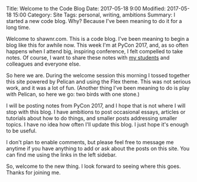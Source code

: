 Title: Welcome to the Code Blog
Date: 2017-05-18 9:00
Modified: 2017-05-18 15:00
Category: Site
Tags: personal, writing, ambitions
Summary: I started a new code blog. Why? Because I've been meaning to do it for a long time.

Welcome to shawnr.com. This is a code blog. I've been meaning to begin a blog
like this for awhile now. This week I'm at PyCon 2017, and, as so often happens
when I attend big, inspiring conference, I felt compelled to take notes. Of
course, I want to share these notes with [my students](http://webdev.seattleu.edu)
and colleagues and everyone else.

So here we are. During the welcome session this morning I tossed together this
site powered by Pelican and using the Flex theme. This was not serious work,
and it was a lot of fun. (Another thing I've been meaning to do is play with
Pelican, so here we go: two birds with one stone.)

I will be posting notes from PyCon 2017, and I hope that is not where I will
stop with this blog. I have ambitions to post occasional essays, articles or
tutorials about how to do things, and smaller posts addressing smaller topics.
I have no idea how often I'll update this blog. I just hope it's enough to be
useful.

I don't plan to enable comments, but please feel free to message me anytime if
you have anything to add or ask about the posts on this site. You can find me
using the links in the left sidebar.

So, welcome to the new thing. I look forward to seeing where this goes. Thanks
for joining me.